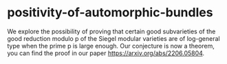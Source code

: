 # positivity-of-automorphic-bundles

We explore the possibility of proving that certain good subvarieties of the good reduction modulo p of the Siegel modular varieties are of log-general type when the prime p is large enough. Our conjecture is now a theorem, you can find the proof in our paper https://arxiv.org/abs/2206.05804.
